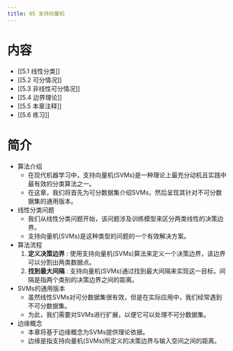 ```yaml
---
title: 05 支持向量机
---
```

# 内容
- [[5.1 线性分类]]
- [[5.2 可分情况]]
- [[5.3 非线性可分情况]]
- [[5.4 边界理论]]
- [[5.5 本章注释]]
- [[5.6 练习]]
# 简介
- 算法介绍
	- 在现代机器学习中，支持向量机(SVMs)是一种理论上最充分动机且实践中最有效的分类算法之一。
	- 在这章，我们将首先为可分数据集介绍SVMs，然后呈现其针对不可分数据集的通用版本。
- 线性分类问题
	- 我们从线性分类问题开始，该问题涉及训练模型来区分两类线性的决策边界。
	- 支持向量机(SVMs)是这种类型的问题的一个有效解决方案。
- 算法流程
	1. **定义决策边界** : 使用支持向量机(SVMs)算法来定义一个决策边界，该边界可以分割出两类数据点。
	2. **找到最大间隔** : 支持向量机(SVMs)通过找到最大间隔来实现这一目标，间隔是指两个类别的决策边界之间的距离。
- SVMs的通用版本
	- 虽然线性SVMs对可分数据集很有效，但是在实际应用中，我们经常遇到不可分数据集。
	- 为此，我们需要对SVMs进行扩展，以便它可以处理不可分数据集。
- 边缘概念
	- 本章将基于边缘概念为SVMs提供理论依据。
	- 边缘是指支持向量机(SVMs)所定义的决策边界与输入空间之间的距离。